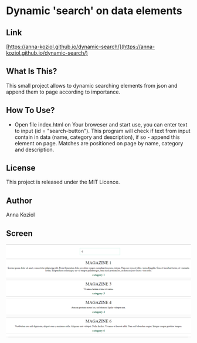 # Dynamic 'search' on data elements

## Link
[https://anna-koziol.github.io/dynamic-search/](https://anna-koziol.github.io/dynamic-search/)

## What Is This?
This small project allows to dynamic searching elements from json and append them to page according to importance.

## How To Use?
* Open file index.html on Your broweser and start use, you can enter text to input (id = "search-button"). This program will check if text from input contain in data (name, category and description), if so - append this element on page. Matches are positioned on page by name, category and description.

## License
This project is released under the MIT Licence.

## Author
Anna Koziol

## Screen

![GitHub Screen](./screen.PNG)


